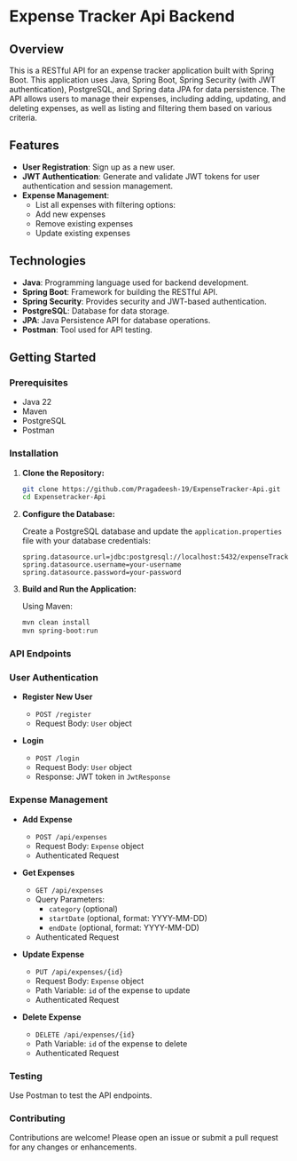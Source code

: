 # Expense Tracker Api Backend

## Overview

This is a RESTful API for an expense tracker application built with Spring Boot. This application uses Java, Spring Boot, Spring Security (with JWT authentication), PostgreSQL, and Spring data JPA for data persistence. The API allows users to manage their expenses, including adding, updating, and deleting expenses, as well as listing and filtering them based on various criteria.


## Features
- **User Registration**: Sign up as a new user.
- **JWT Authentication**: Generate and validate JWT tokens for user authentication and session management.
- **Expense Management**:
  - List all expenses with filtering options:
  - Add new expenses
  - Remove existing expenses
  - Update existing expenses

## Technologies

- **Java**: Programming language used for backend development.
- **Spring Boot**: Framework for building the RESTful API.
- **Spring Security**: Provides security and JWT-based authentication.
- **PostgreSQL**: Database for data storage.
- **JPA**: Java Persistence API for database operations.
- **Postman**: Tool used for API testing.

## Getting Started

### Prerequisites

- Java 22
- Maven
- PostgreSQL
- Postman

### Installation

1. **Clone the Repository:**

    ```bash
    git clone https://github.com/Pragadeesh-19/ExpenseTracker-Api.git
    cd Expensetracker-Api
    ```

2. **Configure the Database:**

    Create a PostgreSQL database and update the `application.properties` file with your database credentials:

    ```properties
    spring.datasource.url=jdbc:postgresql://localhost:5432/expenseTracker
    spring.datasource.username=your-username
    spring.datasource.password=your-password
    ```

3. **Build and Run the Application:**

    Using Maven:

    ```bash
    mvn clean install
    mvn spring-boot:run
    ```

### API Endpoints

### User Authentication

- **Register New User**
  - `POST /register`
  - Request Body: `User` object

- **Login**
  - `POST /login`
  - Request Body: `User` object
  - Response: JWT token in `JwtResponse`

### Expense Management

- **Add Expense**
  - `POST /api/expenses`
  - Request Body: `Expense` object
  - Authenticated Request

- **Get Expenses**
  - `GET /api/expenses`
  - Query Parameters:
    - `category` (optional)
    - `startDate` (optional, format: YYYY-MM-DD)
    - `endDate` (optional, format: YYYY-MM-DD)
  - Authenticated Request

- **Update Expense**
  - `PUT /api/expenses/{id}`
  - Request Body: `Expense` object
  - Path Variable: `id` of the expense to update
  - Authenticated Request

- **Delete Expense**
  - `DELETE /api/expenses/{id}`
  - Path Variable: `id` of the expense to delete
  - Authenticated Request


### Testing

Use Postman to test the API endpoints.

### Contributing

Contributions are welcome! Please open an issue or submit a pull request for any changes or enhancements.

